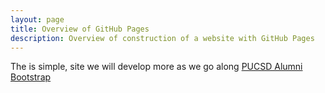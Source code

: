 ```yaml
---
layout: page
title: Overview of GitHub Pages
description: Overview of construction of a website with GitHub Pages
---
```


The is simple, site we will develop more as we go along
[PUCSD Alumni Bootstrap](https://kiranmak.github.io/landingsite) 
